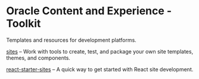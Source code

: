 # Oracle Content and Experience - Toolkit

Templates and resources for development platforms.

[sites](sites/) – Work with tools to create, test, and package your own site templates, themes, and components.

[react-starter-sites](react-starter-sites/) – A quick way to get started with React site development.

